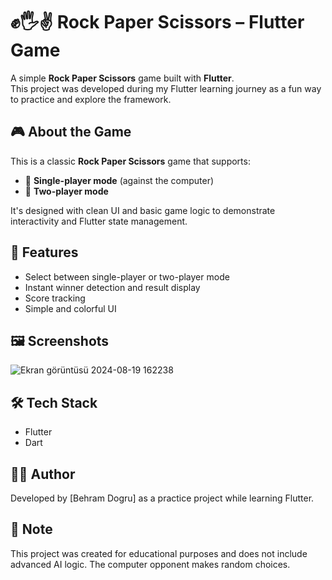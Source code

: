 # ✊🖐✌️ Rock Paper Scissors – Flutter Game

A simple **Rock Paper Scissors** game built with **Flutter**.  
This project was developed during my Flutter learning journey as a fun way to practice and explore the framework.

## 🎮 About the Game

This is a classic **Rock Paper Scissors** game that supports:
- 🎯 **Single-player mode** (against the computer)
- 👥 **Two-player mode** 

It's designed with clean UI and basic game logic to demonstrate interactivity and Flutter state management.

## 🚀 Features

- Select between single-player or two-player mode
- Instant winner detection and result display
- Score tracking 
- Simple and colorful UI

## 🖼️ Screenshots
![Ekran görüntüsü 2024-08-19 162238](https://github.com/user-attachments/assets/816a7852-af25-4eed-8a56-67ccc1010505)



## 🛠️ Tech Stack

- Flutter
- Dart

## 🧑‍💻 Author

Developed by [Behram Dogru] as a practice project while learning Flutter.

## 📌 Note

This project was created for educational purposes and does not include advanced AI logic. The computer opponent makes random choices.

##


